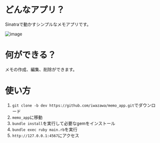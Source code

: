# どんなアプリ？
Sinatraで動かすシンプルなメモアプリです。

![image](https://user-images.githubusercontent.com/64719552/142552004-45c0c042-3a96-4df8-8421-d906b3217313.png)


# 何ができる？
メモの作成、編集、削除ができます。


# 使い方
1. `git clone -b dev https://github.com/iwazawa/memo_app.git`でダウンロード
2. `memo_app`に移動
3. `bundle install`を実行して必要なgemをインストール
4. `bundle exec ruby main.rb`を実行
5. `http://127.0.0.1:4567`にアクセス
